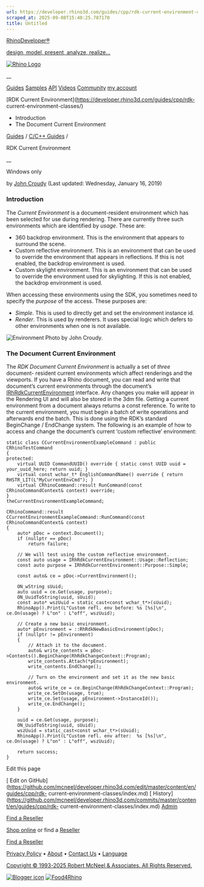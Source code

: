 ```yaml
---
url: https://developer.rhino3d.com/guides/cpp/rdk-current-environment-classes/
scraped_at: 2025-09-08T15:40:25.787170
title: Untitled
---
```


[RhinoDeveloper®](/)

[design, model, present, analyze, realize...](/)

[![Rhino Logo](https://developer.rhino3d.com/images/rhinodevlogo.png)](/)

__

[Guides](https://developer.rhino3d.com/guides)
[Samples](https://developer.rhino3d.com/samples)
[API](https://developer.rhino3d.com/api)
[Videos](https://developer.rhino3d.com/videos)
[Community](https://discourse.mcneel.com/c/rhino-developer) [my account
](https://www.rhino3d.com/my-account/ "Manage your account, licenses, and
teams")

[RDK Current Environment](https://developer.rhino3d.com/guides/cpp/rdk-
current-environment-classes/)

  * Introduction
  * The Document Current Environment

[Guides](https://developer.rhino3d.com/en/guides/) / [C/C++
Guides](https://developer.rhino3d.com/en/guides/cpp/) /

RDK Current Environment

__

Windows only

by [John Croudy](https://discourse.mcneel.com/u/johnc/) (Last updated:
Wednesday, January 16, 2019)

### Introduction

The _Current Environment_ is a document-resident environment which has been
selected for use during rendering. There are currently three such environments
which are identified by _usage_. These are:

  * 360 backdrop environment. This is the environment that appears to surround the scene.
  * Custom reflective environment. This is an environment that can be used to override the environment that appears in reflections. If this is not enabled, the backdrop environment is used.
  * Custom skylight environment. This is an environment that can be used to override the environment used for skylighting. If this is not enabled, the backdrop environment is used.

When accessing these environments using the SDK, you sometimes need to specify
the _purpose_ of the access. These purposes are:

  * _Simple_. This is used to directly get and set the environment instance id.
  * _Render_. This is used by renderers. It uses special logic which defers to other environments when one is not available.

![Environment](https://developer.rhino3d.com/images/rdk-environment.jpg) Photo
by John Croudy.

### The Document Current Environment

The _RDK Document Current Environment_ is actually a set of _three_ document-
resident current environments which affect renderings and the viewports. If
you have a Rhino document, you can read and write that document’s current
environments through the document’s
[IRhRdkCurrentEnvironment](https://developer.rhino3d.com/api/cpp/class_i_rh_rdk_current_environment.html)
interface. Any changes you make will appear in the Rendering UI and will also
be stored in the 3dm file. Getting a current environment from a document
always returns a const reference. To write to the current environment, you
must begin a batch of write operations and afterwards end the batch. This is
done using the RDK’s standard BeginChange / EndChange system. The following is
an example of how to access and change the document’s current ‘custom
reflective’ environment:

    
    
    static class CCurrentEnvironmentExampleCommand : public CRhinoTestCommand
    {
    protected:
    	virtual UUID CommandUUID() override { static const UUID uuid = your_uuid_here; return uuid; }
    	virtual const wchar_t* EnglishCommandName() override { return RHSTR_LIT(L"MyCurrentEnvCmd"); }
    	virtual CRhinoCommand::result RunCommand(const CRhinoCommandContext& context) override;
    }
    theCurrentEnvironmentExampleCommand;
    
    CRhinoCommand::result CCurrentEnvironmentExampleCommand::RunCommand(const CRhinoCommandContext& context)
    {
    	auto* pDoc = context.Document();
    	if (nullptr == pDoc)
    		return failure;
    
    	// We will test using the custom reflective environment.
    	const auto usage = IRhRdkCurrentEnvironment::Usage::Reflection;
    	const auto purpose = IRhRdkCurrentEnvironment::Purpose::Simple;
    
    	const auto& ce = pDoc->CurrentEnvironment();
    
    	ON_wString sUuid;
    	auto uuid = ce.Get(usage, purpose);
    	ON_UuidToString(uuid, sUuid);
    	const auto* wszUuid = static_cast<const wchar_t*>(sUuid);
    	RhinoApp().Print(L"Custom refl. env before: %s [%s]\n", ce.On(usage) ? L"on" : L"off", wszUuid);
    
    	// Create a new basic environment.
    	auto* pEnvironment = ::RhRdkNewBasicEnvironment(pDoc);
    	if (nullptr != pEnvironment)
    	{
    		// Attach it to the document.
    		auto& write_contents = pDoc->Contents().BeginChange(RhRdkChangeContext::Program);
    		write_contents.Attach(*pEnvironment);
    		write_contents.EndChange();
    
    		// Turn on the environment and set it as the new basic environment.
    		auto& write_ce = ce.BeginChange(RhRdkChangeContext::Program);
    		write_ce.SetOn(usage, true);
    		write_ce.Set(usage, pEnvironment->InstanceId());
    		write_ce.EndChange();
    	}
    
    	uuid = ce.Get(usage, purpose);
    	ON_UuidToString(uuid, sUuid);
    	wszUuid = static_cast<const wchar_t*>(sUuid);
    	RhinoApp().Print(L"Custom refl. env after:  %s [%s]\n", ce.On(usage) ? L"on" : L"off", wszUuid);
    
    	return success;
    }
    

Edit this page

[ Edit on
GitHub](https://github.com/mcneel/developer.rhino3d.com/edit/master/content/en/guides/cpp/rdk-
current-environment-classes/index.md) [
History](https://github.com/mcneel/developer.rhino3d.com/commits/master/content/en/guides/cpp/rdk-
current-environment-classes/index.md) [
Admin](https://developer.rhino3d.com/admin)

[Find a Reseller](https://www.rhino3d.com/sales)

[Shop online](https://www.rhino3d.com/store) or find a
[Reseller](https://www.rhino3d.com/sales)

[Find a Reseller](https://www.rhino3d.com/sales)

[Privacy Policy](https://www.rhino3d.com/privacy) •
[About](https://www.rhino3d.com/mcneel/about) • [Contact
Us](https://www.rhino3d.com/mcneel/contact) • [
Language](https://www.rhino3d.com/language "Change to a different region or
language")

[Copyright © 1993-2025 Robert McNeel & Associates. All Rights
Reserved.](https://www.rhino3d.com/mcneel/about)

[](https://www.facebook.com/McNeelRhinoceros/)
[](https://twitter.com/bobmcneel) [](https://www.linkedin.com/groups/75313/)
[](https://www.youtube.com/user/RhinoGuide/videos) [](https://vimeo.com/rhino)
[![Blogger
icon](https://developer.rhino3d.com/images/blogger.svg)](http://blog.rhino3d.com/)
[![Food4Rhino](https://developer.rhino3d.com/images/f4r_icon_01.svg)](https://www.food4rhino.com)


